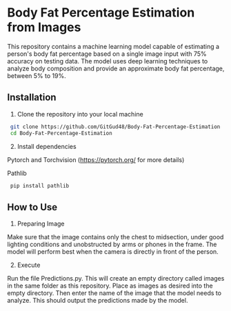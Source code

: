 
<h1> Body Fat Percentage Estimation from Images </h1>

This repository contains a machine learning model capable of estimating a person's body fat percentage based on a single image input with 75% accuracy on testing data. The model uses deep learning techniques to analyze body composition and provide an approximate body fat percentage, between 5% to 19%. 

<h2> Installation</h2>

1. Clone the repository into your local machine
```bash
 git clone https://github.com/GitGud48/Body-Fat-Percentage-Estimation
 cd Body-Fat-Percentage-Estimation
```
2. Install dependencies

Pytorch and Torchvision
(https://pytorch.org/ for more details)

Pathlib
```bash
 pip install pathlib
```
<h2> How to Use</h2>

1. Preparing Image

Make sure that the image contains only the chest to midsection, under good lighting conditions and unobstructed by arms or phones in the frame. The model will perform best when the camera is directly in front of the person. 

2. Execute

Run the file Predictions.py. This will create an empty directory called images in the same folder as this repository. Place as images as desired into the empty directory. Then enter the name of the image that the model needs to analyze. This should output the predictions made by the model. 


